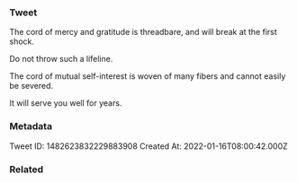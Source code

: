 ### Tweet
The cord of mercy and gratitude is threadbare, and will break at the first shock.

Do not throw such a lifeline.

The cord of mutual self-interest is woven of many fibers and cannot easily be severed.

It will serve you well for years.

### Metadata
Tweet ID: 1482623832229883908
Created At: 2022-01-16T08:00:42.000Z

### Related

